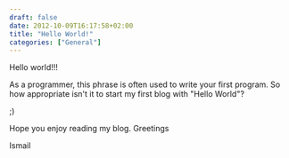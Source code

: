 ```yaml
---
draft: false
date: 2012-10-09T16:17:58+02:00
title: "Hello World!"
categories: ["General"]
---
```


Hello world!!!

As a programmer, this phrase is often used to write your first program.
So how appropriate isn't it to start my first blog with "Hello World"?

;)

Hope you enjoy reading my blog.
Greetings

Ismail